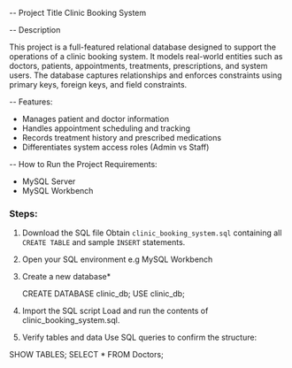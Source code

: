 
-- Project Title
Clinic Booking System 

 -- Description

This project is a full-featured relational database designed to support the operations of a clinic booking system.
It models real-world entities such as doctors, patients, appointments, treatments, prescriptions, and system users.
The database captures relationships and enforces constraints using primary keys, foreign keys, and field constraints.

-- Features:
- Manages patient and doctor information
- Handles appointment scheduling and tracking
- Records treatment history and prescribed medications
- Differentiates system access roles (Admin vs Staff)

-- How to Run the Project
Requirements:
- MySQL Server 
- MySQL Workbench

### Steps:

1. Download the SQL file 
   Obtain `clinic_booking_system.sql` containing all `CREATE TABLE` and sample `INSERT` statements.

2. Open your SQL environment 
   e.g MySQL Workbench

3. Create a new database*
   
   CREATE DATABASE clinic_db;
   USE clinic_db;

4. Import the SQL script
Load and run the contents of clinic_booking_system.sql.

5. Verify tables and data
Use SQL queries to confirm the structure:

SHOW TABLES;
SELECT * FROM Doctors;
